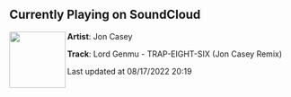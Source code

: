 ## Currently Playing on SoundCloud

[<img align="left" width="100" src="https://i1.sndcdn.com/artworks-cLbs3CrybHqLY0Iy-Xz9QLA-t500x500.jpg">](https://soundcloud.com/joncasey/lord-genmu-trap-eight-six-jon-casey-remix)

**Artist**: Jon Casey 

**Track**: Lord Genmu - TRAP-EIGHT-SIX (Jon Casey Remix)

Last updated at 08/17/2022 20:19
